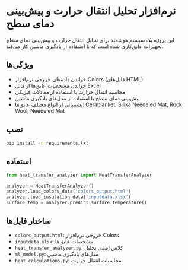 # نرم‌افزار تحلیل انتقال حرارت و پیش‌بینی دمای سطح

این پروژه یک سیستم هوشمند برای تحلیل انتقال حرارت و پیش‌بینی دمای سطح تجهیزات عایق‌کاری شده است که با استفاده از یادگیری ماشین کار می‌کند.

## ویژگی‌ها

- خواندن داده‌های خروجی نرم‌افزار Colors (فایل‌های HTML)
- خواندن مشخصات عایق‌ها از فایل Excel
- محاسبه انتقال حرارت با استفاده از معادلات فیزیکی
- پیش‌بینی دمای سطح با استفاده از مدل‌های یادگیری ماشین
- پشتیبانی از انواع مختلف عایق‌ها: Cerablanket, Silika Needeled Mat, Rock Wool, Needeled Mat

## نصب

```bash
pip install -r requirements.txt
```

## استفاده

```python
from heat_transfer_analyzer import HeatTransferAnalyzer

analyzer = HeatTransferAnalyzer()
analyzer.load_colors_data('colors_output.html')
analyzer.load_insulation_data('inputdata.xlsx')
surface_temp = analyzer.predict_surface_temperature()
```

## ساختار فایل‌ها

- `colors_output.html`: خروجی نرم‌افزار Colors
- `inputdata.xlsx`: مشخصات عایق‌ها
- `heat_transfer_analyzer.py`: کلاس اصلی تحلیل
- `ml_model.py`: مدل‌های یادگیری ماشین
- `heat_calculations.py`: محاسبات انتقال حرارت
